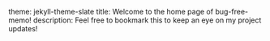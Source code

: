 theme: jekyll-theme-slate
title: Welcome to the home page of bug-free-memo!
description: Feel free to bookmark this to keep an eye on my project updates!
